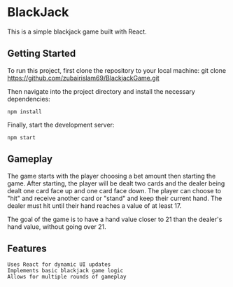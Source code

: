 # BlackJack 

This is a simple blackjack game built with React.


## Getting Started

To run this project, first clone the repository to your local machine:
    git clone https://github.com/zubairislam69/BlackjackGame.git

Then navigate into the project directory and install the necessary dependencies:

    npm install

Finally, start the development server:

    npm start

## Gameplay

The game starts with the player choosing a bet amount then starting the game. After starting, the player will be dealt two cards and the dealer being dealt one card face up and one card face down. The player can choose to "hit" and receive another card or "stand" and keep their current hand. The dealer must hit until their hand reaches a value of at least 17.

The goal of the game is to have a hand value closer to 21 than the dealer's hand value, without going over 21.
## Features

    Uses React for dynamic UI updates
    Implements basic blackjack game logic
    Allows for multiple rounds of gameplay


